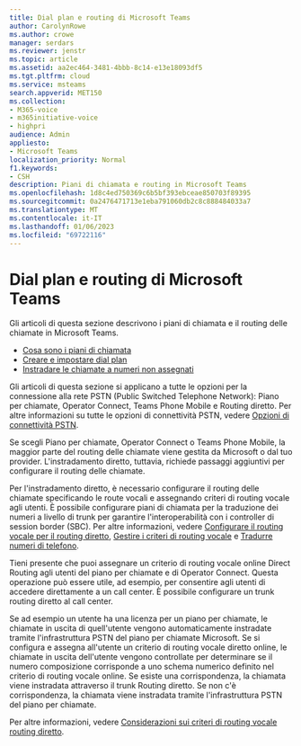 ```yaml
---
title: Dial plan e routing di Microsoft Teams
author: CarolynRowe
ms.author: crowe
manager: serdars
ms.reviewer: jenstr
ms.topic: article
ms.assetid: aa2ec464-3481-4bbb-8c14-e13e18093df5
ms.tgt.pltfrm: cloud
ms.service: msteams
search.appverid: MET150
ms.collection:
- M365-voice
- m365initiative-voice
- highpri
audience: Admin
appliesto:
- Microsoft Teams
localization_priority: Normal
f1.keywords:
- CSH
description: Piani di chiamata e routing in Microsoft Teams
ms.openlocfilehash: 1d8c4ed750369c6b5bf393ebceae850703f89395
ms.sourcegitcommit: 0a2476471713e1eba791060db2c8c888484033a7
ms.translationtype: MT
ms.contentlocale: it-IT
ms.lasthandoff: 01/06/2023
ms.locfileid: "69722116"
---
```

# <a name="microsoft-teams-dial-plans-and-routing"></a>Dial plan e routing di Microsoft Teams

Gli articoli di questa sezione descrivono i piani di chiamata e il routing delle chiamate in Microsoft Teams. 

- [Cosa sono i piani di chiamata](what-are-dial-plans.md)
- [Creare e impostare dial plan](create-and-manage-dial-plans.md)
- [Instradare le chiamate a numeri non assegnati](routing-calls-to-unassigned-numbers.md)

Gli articoli di questa sezione si applicano a tutte le opzioni per la connessione alla rete PSTN (Public Switched Telephone Network): Piano per chiamate, Operator Connect, Teams Phone Mobile e Routing diretto. Per altre informazioni su tutte le opzioni di connettività PSTN, vedere [Opzioni di connettività PSTN](pstn-connectivity.md).

Se scegli Piano per chiamate, Operator Connect o Teams Phone Mobile, la maggior parte del routing delle chiamate viene gestita da Microsoft o dal tuo provider. L'instradamento diretto, tuttavia, richiede passaggi aggiuntivi per configurare il routing delle chiamate. 

Per l'instradamento diretto, è necessario configurare il routing delle chiamate specificando le route vocali e assegnando criteri di routing vocale agli utenti. È possibile configurare piani di chiamata per la traduzione dei numeri a livello di trunk per garantire l'interoperabilità con i controller di session border (SBC). Per altre informazioni, vedere [Configurare il routing vocale per il routing diretto](direct-routing-voice-routing.md), [Gestire i criteri di routing vocale](manage-voice-routing-policies.md) e [Tradurre numeri di telefono](direct-routing-translate-numbers.md).

Tieni presente che puoi assegnare un criterio di routing vocale online Direct Routing agli utenti del piano per chiamate e di Operator Connect. Questa operazione può essere utile, ad esempio, per consentire agli utenti di accedere direttamente a un call center. È possibile configurare un trunk routing diretto al call center.

Se ad esempio un utente ha una licenza per un piano per chiamate, le chiamate in uscita di quell'utente vengono automaticamente instradate tramite l'infrastruttura PSTN del piano per chiamate Microsoft. Se si configura e assegna all'utente un criterio di routing vocale diretto online, le chiamate in uscita dell'utente vengono controllate per determinare se il numero composizione corrisponde a uno schema numerico definito nel criterio di routing vocale online. Se esiste una corrispondenza, la chiamata viene instradata attraverso il trunk Routing diretto. Se non c'è corrispondenza, la chiamata viene instradata tramite l'infrastruttura PSTN del piano per chiamate.

Per altre informazioni, vedere [Considerazioni sui criteri di routing vocale routing diretto](direct-routing-voice-routing.md#voice-routing-policy-considerations).




